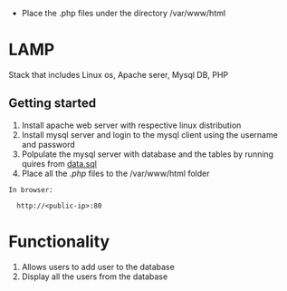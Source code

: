 - Place the .php files under the directory /var/www/html

# LAMP

Stack that includes Linux os, Apache serer, Mysql DB, PHP

## Getting started
1. Install apache web server with respective linux distribution
2. Install mysql server and login to the mysql client using the username and password
3. Polpulate the mysql server with database and the tables by running quires from [data.sql](data.sql)
4. Place all the *.php* files to the /var/www/html folder

```
In browser:
  
  http://<public-ip>:80 
```

# Functionality
1. Allows users to add user to the database
2. Display all the users from the database
